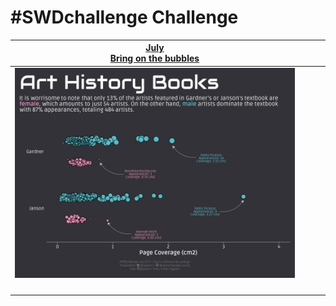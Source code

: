 # \#**SWDchallenge** Challenge

<!-- table header, followed by pictures link -->

| [J](https://github.com/poncest/tidytuesday/tree/main/2023/Week_02)[uly<br>Bring on the bubbles](https://github.com/poncest/SWDchallange/tree/main/2023/07_July) |     |     |     |
|:----------------:|:----------------:|:----------------:|:----------------:|
|                                                                 ![](07_July/07_July.png "July")                                                                 |     |     |     |
|                                                                                                                                                                 |     |     |     |
|                                                                                                                                                                 |     |     |     |
|                                                                                                                                                                 |     |     |     |
|                                                                                                                                                                 |     |     |     |
